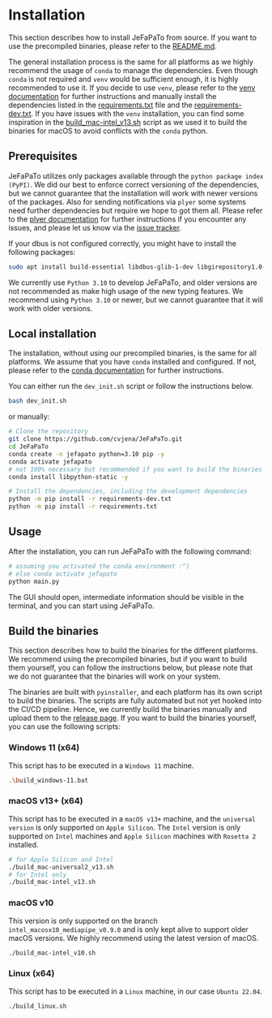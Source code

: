 # Installation

This section describes how to install JeFaPaTo from source. If you want to use the precompiled binaries, please refer to the [README.md](../README.md).

The general installation process is the same for all platforms as we highly recommend the usage of `conda` to manage the dependencies. Even though `conda` is not required and `venv` would be sufficient enough, it is highly recommended to use it.
If you decide to use `venv`, please refer to the [venv documentation](https://docs.python.org/3/library/venv.html) for further instructions and manually install the dependencies listed in the [requirements.txt](requirements.txt) file and the [requirements-dev.txt](requirements-dev.txt).
If you have issues with the `venv` installation, you can find some inspiration in the [build_mac-intel_v13.sh](build_mac-intel_v13.sh) script as we used it to build the binaries for macOS to avoid conflicts with the `conda` python.

## Prerequisites

JeFaPaTo utilizes only packages available through the `python package index (PyPI)`. We did our best to enforce correct versioning of the dependencies, but we cannot guarantee that the installation will work with newer versions of the packages. Also for sending notifications via `plyer` some systems need further dependencies but require we hope to got them all. Please refer to the [plyer documentation](https://plyer.readthedocs.io/en/latest/) for further instructions if you encounter any issues, and please let us know via the [issue tracker](https://github.com/cvjena/JeFaPaTo/issues/new).

If your dbus is not configured correctly, you might have to install the following packages:

```bash
sudo apt install build-essential libdbus-glib-1-dev libgirepository1.0-dev
```

We currently use `Python 3.10` to develop JeFaPaTo, and older versions are not recommended as make high usage of the new typing features. We recommend using `Python 3.10` or newer, but we cannot guarantee that it will work with older versions.

## Local installation

The installation, without using our precompiled binaries, is the same for all platforms.
We assume that you have `conda` installed and configured. If not, please refer to the [conda documentation](https://docs.conda.io/projects/conda/en/latest/user-guide/install/) for further instructions.

You can either run the `dev_init.sh` script or follow the instructions below.

```bash
bash dev_init.sh
```

or manually:

```bash
# Clone the repository
git clone https://github.com/cvjena/JeFaPaTo.git
cd JeFaPaTo
conda create -n jefapato python=3.10 pip -y
conda activate jefapato
# not 100% necessary but recommended if you want to build the binaries
conda install libpython-static -y

# Install the dependencies, including the development dependencies
python -m pip install -r requirements-dev.txt
python -m pip install -r requirements.txt
```

## Usage

After the installation, you can run JeFaPaTo with the following command:

```bash
# assuming you activated the conda environment :^)
# else conda activate jefapato
python main.py
```

The GUI should open, intermediate information should be visible in the terminal, and you can start using JeFaPaTo.

## Build the binaries

This section describes how to build the binaries for the different platforms. We recommend using the precompiled binaries, but if you want to build them yourself, you can follow the instructions below, but please note that we do not guarantee that the binaries will work on your system.

The binaries are built with `pyinstaller`, and each platform has its own script to build the binaries. The scripts are fully automated but not yet hooked into the CI/CD pipeline. Hence, we currently build the binaries manually and upload them to the [release page]().
If you want to build the binaries yourself, you can use the following scripts:

### Windows 11 (x64)

This script has to be executed in a `Windows 11` machine.

```bash
.\build_windows-11.bat
```

### macOS v13+ (x64)

This script has to be executed in a `macOS v13+` machine, and the `universal version` is only supported on `Apple Silicon`.
The `Intel` version is only supported on `Intel` machines and `Apple Silicon` machines with `Rosetta 2` installed.

```bash
# for Apple Silicon and Intel
./build_mac-universal2_v13.sh
# for Intel only
./build_mac-intel_v13.sh
```

### macOS v10

This version is only supported on the branch `intel_macosx10_mediapipe_v0.9.0` and is only kept alive to support older macOS versions. We highly recommend using the latest version of macOS.

```bash
./build_mac-intel_v10.sh
```

### Linux (x64)

This script has to be executed in a `Linux` machine, in our case `Ubuntu 22.04`.

```bash
./build_linux.sh
```
